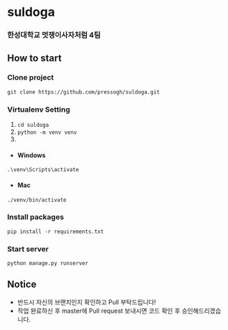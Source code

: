# suldoga
### 한성대학교 멋쟁이사자처럼 4팀

## How to start
### Clone project
```git clone https://github.com/pressogh/suldoga.git```
### Virtualenv Setting
1. ```cd suldoga```
2. ```python -m venv venv```
3.
- #### Windows
```.\venv\Scripts\activate```
- #### Mac
```./venv/bin/activate```
### Install packages
```pip install -r requirements.txt```
### Start server
```python manage.py runserver```

## Notice
- 반드시 자신의 브랜치인지 확인하고 Pull 부탁드립니다!
- 작업 완료하신 후 master에 Pull request 보내시면 코드 확인 후 승인해드리겠습니다.
